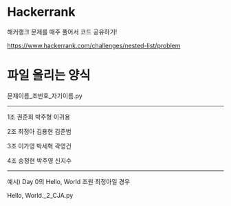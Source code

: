Hackerrank
=============================================================
해커랭크 문제를 매주 풀어서 코드 공유하기!

https://www.hackerrank.com/challenges/nested-list/problem


파일 올리는 양식
===================================================

문제이름_조번호_자기이름.py

-----------------------------------------------------

1조 권준희 박주형 이귀용  

2조 최정아 김용현 김준범 

3조 이가영 박세혁 곽영건

4조 송정현 박주영 신지수 

___________________________________________________

예시) Day 0의 Hello, World 조원 최정아일 경우


Hello, World._2_CJA.py
